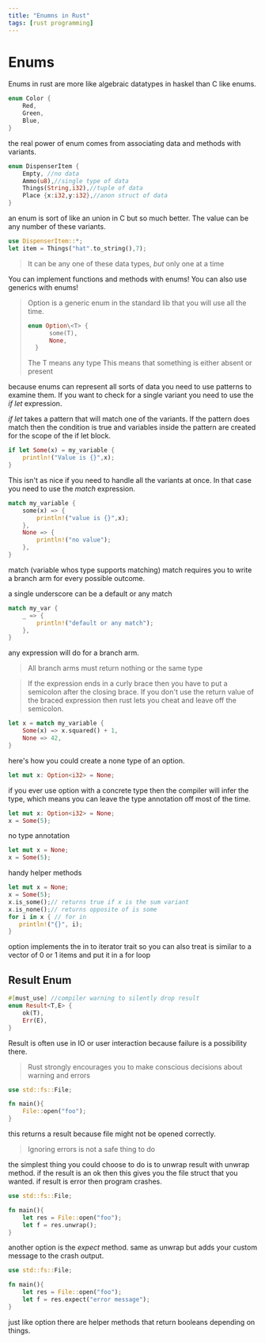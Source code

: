 ```yaml
---
title: "Enumns in Rust"
tags: [rust programming]
---
```


# Enums

Enums in rust are more like algebraic datatypes in haskel than C like enums.

```rust
enum Color {
	Red,
	Green,
	Blue,
}
```

the real power of enum comes from associating data and methods with variants.

```rust
enum DispenserItem {
	Empty, //no data
	Ammo(u8),//single type of data
	Things(String,i32),//tuple of data
	Place {x:i32,y:i32},//anon struct of data
}
```

an enum is sort of like an union in C but so much better. The value can be any number of these variants.

```rust
use DispenserItem::*;
let item = Things("hat".to_string(),7);
```

>It can be any one of these data types, *but* only one at a time

You can implement functions and methods with enums!
You can also use generics with enums!

>Option is a generic enum in the standard lib that you will use all the time.
>```rust
>enum Option\<T> {
>		some(T),
>		None,
>	}
>```
>The T means any type
>This means that something is either absent or present

because enums can represent all sorts of data you need to use patterns to examine them.
If you want to check for a single variant you need to use the *if let* expression.

*if let* takes a pattern that will match one of the variants. If the pattern does match then the condition is true and variables inside the pattern are created for the scope of the if let block. 


```rust
if let Some(x) = my_variable {
	println!("Value is {}",x);
}
```
This isn't as nice if you need to handle all the variants at once.
In that case you need to use the *match* expression.

```rust
match my_variable {
	some(x) => {
		println!("value is {}",x);
	},
	None => {
		println!("no value");
	},
}
```

match (variable whos type supports matching)
match requires you to write a branch arm for every possible outcome. 

a single underscore can be a default or any match

```rust
match my_var {
	_ => {
		println!("default or any match");
	},
}
```

any expression will do for a branch arm. 

>All branch arms must return nothing or the same type

>If the expression ends in a curly brace then you have to put a semicolon after the closing brace. If you don't use the return value of the braced expression then rust lets you cheat and leave off the semicolon.

```rust
let x = match my_variable {
	Some(x) => x.squared() + 1,
	None => 42,
}
```

here's how you could create a none type of an option.

```rust
let mut x: Option<i32> = None;
```

 if you ever use option with a concrete type then the compiler will infer the type, which means you can leave the type annotation off most of the time.
 
 ```rust
let mut x: Option<i32> = None;
x = Some(5);
```
no type annotation
 ```rust
let mut x = None;
x = Some(5);
```

handy helper methods

 ```rust
let mut x = None;
x = Some(5);
x.is_some();// returns true if x is the sum variant
x.is_none();// returns opposite of is some
for i in x { // for in 
	println!("{}", i);
}
```

option implements the in to iterator trait so you can also treat is similar to a vector of 0 or 1 items and put it in a for loop

## Result Enum

```rust
#[must_use] //compiler warning to silently drop result
enum Result<T,E> {
	ok(T),
	Err(E),
}
```

Result is often use in IO or user interaction because failure is a possibility there.

>Rust strongly encourages you to make conscious decisions about warning and errors

```rust
use std::fs::File;

fn main(){
	File::open("foo");
}
```

this returns a result because file might not be opened correctly.

>Ignoring errors is not a safe thing to do

the simplest thing you could choose to do is to unwrap result with unwrap method. if the result is an ok then this gives you the file struct that you wanted. if result is error then program crashes.
```rust
use std::fs::File;

fn main(){
	let res = File::open("foo");
	let f = res.unwrap();
}
```
another option is the *expect* method. same as unwrap but adds your custom message to the crash output.

```rust
use std::fs::File;

fn main(){
	let res = File::open("foo");
	let f = res.expect("error message");
}
```

just like option there are helper methods that return booleans depending on things.
